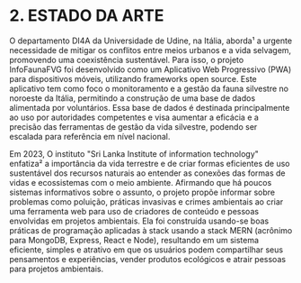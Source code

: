 # 2. ESTADO DA ARTE

O departamento DI4A da Universidade de Udine, na Itália, aborda¹ a urgente necessidade de mitigar os conflitos entre meios urbanos e a vida selvagem, promovendo uma coexistência sustentável. Para isso, o projeto InfoFaunaFVG foi desenvolvido como um Aplicativo Web Progressivo (PWA) para dispositivos móveis, utilizando frameworks open source. Este aplicativo tem como foco o monitoramento e a gestão da fauna silvestre no noroeste da Itália, permitindo a construção de uma base de dados alimentada por voluntários. Essa base de dados é destinada principalmente ao uso por autoridades competentes e visa aumentar a eficácia e a precisão das ferramentas de gestão da vida silvestre, podendo ser escalada para referência em nível nacional.

Em 2023, O instituto "Sri Lanka Institute of information technology" enfatiza² a importância da vida terrestre e de criar formas eficientes de uso sustentável dos recursos naturais ao entender as conexões das formas de vidas e ecossistemas com o meio ambiente. Afirmando que há poucos sistemas informativos sobre o assunto, o projeto propõe informar sobre problemas como poluição, práticas invasivas e crimes ambientais ao criar uma ferramenta web para uso de criadores de conteúdo e pessoas envolvidas em projetos ambientais. Ela foi construída usando-se boas práticas de programação aplicadas à stack usando a stack MERN (acrônimo para MongoDB, Express, React e Node), resultando em um sistema eficiente, simples e atrativo em que os usuários podem compartilhar seus pensamentos e experiências, vender produtos ecológicos e atrair pessoas para projetos ambientais.